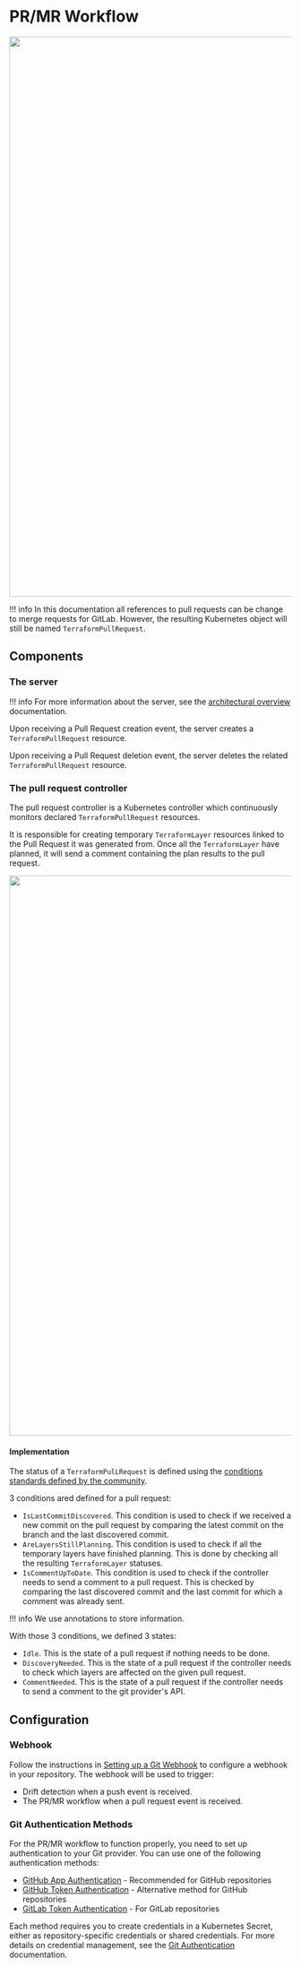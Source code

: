 # PR/MR Workflow

<p align="center"><img src="../../assets/design/pr-mr-workflow.excalidraw.png" width="1000px" /></p>

!!! info
    In this documentation all references to pull requests can be change to merge requests for GitLab. However, the resulting Kubernetes object will still be named `TerraformPullRequest`.

## Components

### The server

!!! info
    For more information about the server, see the [architectural overview](./architecture.md) documentation.

Upon receiving a Pull Request creation event, the server creates a `TerraformPullRequest` resource.

Upon receiving a Pull Request deletion event, the server deletes the related `TerraformPullRequest` resource.

### The pull request controller

The pull request controller is a Kubernetes controller which continuously monitors declared `TerraformPullRequest` resources.

It is responsible for creating temporary `TerraformLayer` resources linked to the Pull Request it was generated from. Once all the `TerraformLayer` have planned, it will send a comment containing the plan results to the pull request.

<p align="center"><img src="../../assets/demo/comment.png" width="1000px" /></p>

#### Implementation

The status of a `TerraformPulLRequest` is defined using the [conditions standards defined by the community](https://github.com/kubernetes/community/blob/master/contributors/devel/sig-architecture/api-conventions.md#typical-status-properties).

3 conditions ared defined for a pull request:

- `IsLastCommitDiscovered`. This condition is used to check if we received a new commit on the pull request by comparing the latest commit on the branch and the last discovered commit.
- `AreLayersStillPlanning`. This condition is used to check if all the temporary layers have finished planning. This is done by checking all the resulting `TerraformLayer` statuses.
- `IsCommentUpToDate`. This condition is used to check if the controller needs to send a comment to a pull request. This is checked by comparing the last discovered commit and the last commit for which a comment was already sent.

!!! info
    We use annotations to store information.

With those 3 conditions, we defined 3 states:

- `Idle`. This is the state of a pull request if nothing needs to be done.
- `DiscoveryNeeded`. This is the state of a pull request if the controller needs to check which layers are affected on the given pull request.
- `CommentNeeded`. This is the state of a pull request if the controller needs to send a comment to the git provider's API.

## Configuration

### Webhook

Follow the instructions in [Setting up a Git Webhook](./git-webhook.md) to configure a webhook in your repository.
The webhook will be used to trigger:

- Drift detection when a push event is received.
- The PR/MR workflow when a pull request event is received.

### Git Authentication Methods

For the PR/MR workflow to function properly, you need to set up authentication to your Git provider. You can use one of the following authentication methods:

- [GitHub App Authentication](./git-authentication/github-app.md) - Recommended for GitHub repositories
- [GitHub Token Authentication](./git-authentication/github-token.md) - Alternative method for GitHub repositories
- [GitLab Token Authentication](./git-authentication/gitlab-token.md) - For GitLab repositories

Each method requires you to create credentials in a Kubernetes Secret, either as repository-specific credentials or shared credentials. For more details on credential management, see the [Git Authentication](./git-authentication.md) documentation.
